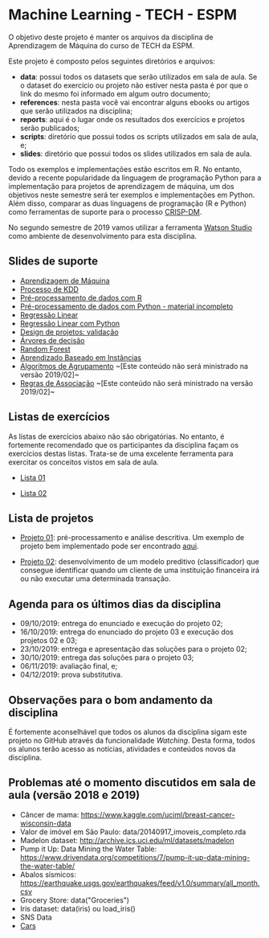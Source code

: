 # Machine Learning - TECH - ESPM

O objetivo deste projeto é manter os arquivos da disciplina de 
Aprendizagem de Máquina do curso de TECH da ESPM. 

Este projeto é composto pelos seguintes diretórios e arquivos: 

* **data**: possui todos os datasets que serão utilizados em sala de aula. Se o 
dataset do exercício ou projeto não estiver nesta pasta é por que o link do mesmo
foi informado em algum outro documento;
* **references**: nesta pasta você vai encontrar alguns ebooks 
ou artigos que serão utilizados na disciplina;
* **reports**: aqui é o lugar onde os resultados dos exercícios e projetos serão publicados;
* **scripts**: diretório que possui todos os scripts utilizados em sala de aula, e;
* **slides**: diretório que possui todos os slides utilizados em sala de aula.

Todo os exemplos e implementações estão escritos em R. No entanto, devido a recente popularidade
da linguagem de programação Python para a implementação para projetos de aprendizagem de máquina,
um dos objetivos neste semestre será ter exemplos e implementações em Python. Além disso, comparar
as duas linguagens de programação (R e Python) como ferramentas de suporte para o processo 
[CRISP-DM](https://en.wikipedia.org/wiki/Cross-industry_standard_process_for_data_mining).

No segundo semestre de 2019 vamos utilizar a ferramenta [Watson Studio](https://github.com/fbarth/ml-espm/blob/master/WatsonStudio.md) como ambiente de desenvolvimento para esta disciplina.

## Slides de suporte

* [Aprendizagem de Máquina](slides/Aula01-aprendizagemMaquina/aIntroducao.pdf)
* [Processo de KDD](slides/Aula02-processo-kdd/bigDataCienciaDadosKDD.pdf)
* [Pré-processamento de dados com R](slides/Aula03-processamentoDadosR/analiseExploratoria_v2.pdf)
* [Pré-processamento de dados com Python - material incompleto](slides/Aula03-processamentoDadosPython/analiseExploratoria_python.pdf)
* [Regressão Linear](slides/Aula04-regressao/regressao.pdf)
* [Regressão Linear com Python](slides/Aula04-regressao/regressao_py.pdf)
* [Design de projetos: validação](slides/Aula03-design/projetoEvalidacao.pdf)
* [Árvores de decisão](slides/Aula05-arvoresDecisao/arvoresDecisao.pdf)
* [Random Forest](slides/Aula05-randomForest/randomForest.pdf)
* [Aprendizado Baseado em Instâncias](slides/Aula06-aprendizadoBaseadoInstancias/aprendizadoBaseadoInstancias.pdf)
* [Algoritmos de Agrupamento](slides/Aula07-agrupamento/agrupamento.pdf) ~[Este conteúdo não será ministrado na versão 2019/02]~
* [Regras de Associação](slides/Aula08-regrasAssociacao/regrasAssociacao.pdf) ~[Este conteúdo não será ministrado na versão 2019/02]~

## Listas de exercícios

As listas de exercícios abaixo não são obrigatórias. No entanto, é fortemente recomendado 
que os participantes da disciplina façam os exercícios destas listas. Trata-se de uma excelente
ferramenta para exercitar os conceitos vistos em sala de aula.   

* [Lista 01](https://dataplatform.cloud.ibm.com/analytics/notebooks/v2/763da773-c309-4f99-8cb2-363cda8e39dd/view?access_token=0aef62cca019dde4f1af2b6ee05f1bc9d00741b2c1217e7c2a5c4e2bcc148b83)

* [Lista 02](https://dataplatform.cloud.ibm.com/analytics/notebooks/v2/71e4391f-12f7-4c83-b296-8e71bc78a724/view?access_token=ac671b79eab7a3773710ccc991f561e7009de7c42fcbdebac7dcf7f8205e3503)

## Lista de projetos

* [Projeto 01](https://github.com/fbarth/ml-espm/issues/1): pré-processamento e análise descritiva. Um exemplo de projeto bem implementado pode ser encontrado [aqui](https://hentai-lab.github.io/Machine-Learning/html/Atividade_1.html).

* [Projeto 02](): desenvolvimento de um modelo preditivo (classificador) que consegue identificar quando um cliente de uma instituição financeira irá ou não executar uma determinada transação. 

## Agenda para os últimos dias da disciplina

* 09/10/2019: entrega do enunciado e execução do projeto 02;
* 16/10/2019: entrega do enunciado do projeto 03 e execução dos projetos 02 e 03;
* 23/10/2019: entrega e apresentação das soluções para o projeto 02;
* 30/10/2019: entrega das soluções para o projeto 03;
* 06/11/2019: avaliação final, e;
* 04/12/2019: prova substitutiva. 

## Observações para o bom andamento da disciplina

É fortemente aconselhável que todos os alunos da disciplina sigam este projeto no GitHub através
da funcionalidade *Watching*. Desta forma, todos os alunos terão acesso as notícias, atividades 
e conteúdos novos da disciplina.

## Problemas até o momento discutidos em sala de aula (versão 2018 e 2019)

* Câncer de mama: https://www.kaggle.com/uciml/breast-cancer-wisconsin-data
* Valor de imóvel em São Paulo: data/20140917_imoveis_completo.rda
* Madelon dataset: http://archive.ics.uci.edu/ml/datasets/madelon
* Pump it Up: Data Mining the Water Table: https://www.drivendata.org/competitions/7/pump-it-up-data-mining-the-water-table/
* Abalos sísmicos: https://earthquake.usgs.gov/earthquakes/feed/v1.0/summary/all_month.csv
* Grocery Store: data("Groceries")
* Iris dataset: data(iris) ou load_iris()
* SNS Data
* [Cars](data/cars.csv)